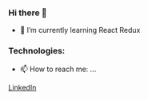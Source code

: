 ### Hi there 👋

- 🌱 I’m currently learning React Redux

### Technologies: 

- 📫 How to reach me: ...
<script src="https://platform.linkedin.com/badges/js/profile.js" async defer type="text/javascript"></script>
<div class="badge-base LI-profile-badge" data-locale="en_US" data-size="medium" data-theme="light" data-type="VERTICAL" data-vanity="pcmueller" data-version="v1"><a class="badge-base__link LI-simple-link" href="https://www.linkedin.com/in/pcmueller?trk=profile-badge">LinkedIn</a></div>
